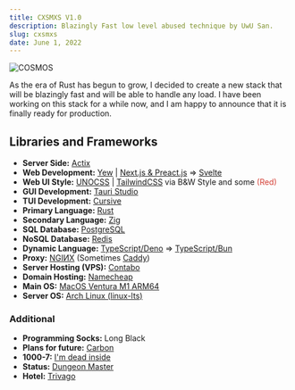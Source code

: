 ```yaml
---
title: CXSMXS V1.0
description: Blazingly Fast low level abused technique by UwU San.
slug: cxsmxs
date: June 1, 2022
---
```


![COSMOS](/stack/cxsmxs/cosmos.jpg)

As the era of Rust has begun to grow, I decided to create a new stack that will be blazingly fast and will be able to handle any load. I have been working on
this stack for a while now, and I am happy to announce that it is finally ready for production.

## Libraries and Frameworks

- **Server Side:** [Actix](https://actix.rs/)
- **Web Development:** [Yew](https://yew.rs/) | [Next.js & Preact.js](https://nextjs.org/) => [Svelte](https://svelte.dev/)
- **Web UI Style:** [UNOCSS](https://uno.antfu.me/) | [TailwindCSS](https://tailwindcss.com/) via B&W Style and some <span style="color: #d44137;">(Red)</span>
- **GUI Development:** [Tauri Studio](https://tauri.app/)
- **TUI Development:** [Cursive](https://github.com/gyscos/cursive)
- **Primary Language:** [Rust](https://www.rust-lang.org/)
- **Secondary Language:** [Zig](https://ziglang.org/)
- **SQL Database:** [PostgreSQL](https://www.postgresql.org/)
- **NoSQL Database:** [Redis](https://redis.io/)
- **Dynamic Language:** [TypeScript/Deno](https://deno.land/) => [TypeScript/Bun](https://bun.sh/)
- **Proxy:** [NGIИX](https://www.nginx.com/) (Sometimes [Caddy](https://caddyserver.com/))
- **Server Hosting (VPS):** [Contabo](https://contabo.com/en/)
- **Domain Hosting:** [Namecheap](https://www.namecheap.com/)
- **Main OS:** [MacOS Ventura M1 ARM64](https://www.apple.com/macos)
- **Server OS:** [Arch Linux (linux-lts)](https://archlinux.org)

### Additional

- **Programming Socks:** Long Black
- **Plans for future:** [Carbon](https://github.com/carbon-language?type=source)
- **1000-7:** [I'm dead inside](https://www.youtube.com/watch?v=ZPECAVQEv1k)
- **Status:** [Dungeon Master](https://www.youtube.com/watch?v=gw7yUMtlB1w)
- **Hotel:** [Trivago](https://www.youtube.com/watch?v=eBGIQ7ZuuiU)
